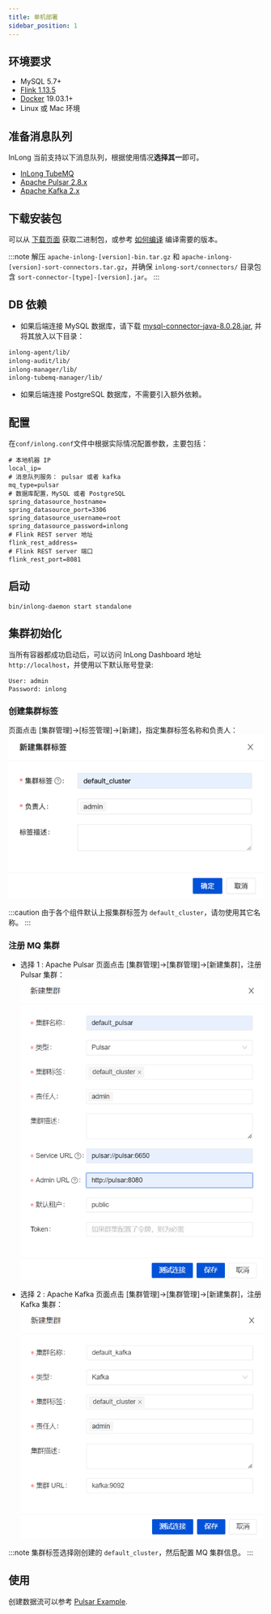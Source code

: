 ```yaml
---
title: 单机部署
sidebar_position: 1
---
```

## 环境要求
- MySQL 5.7+
- [Flink 1.13.5](https://nightlies.apache.org/flink/flink-docs-release-1.13/docs/try-flink/local_installation/)
- [Docker](https://docs.docker.com/engine/install/) 19.03.1+
- Linux 或 Mac 环境

## 准备消息队列
InLong 当前支持以下消息队列，根据使用情况**选择其一**即可。
- [InLong TubeMQ](modules/tubemq/quick_start.md)
- [Apache Pulsar 2.8.x](https://pulsar.apache.org/docs/2.8.x/getting-started-home/)
- [Apache Kafka 2.x](https://kafka.apache.org/quickstart)

## 下载安装包
可以从 [下载页面](https://inlong.apache.org/download) 获取二进制包，或参考 [如何编译](quick_start/how_to_build.md) 编译需要的版本。

:::note
解压 `apache-inlong-[version]-bin.tar.gz` 和 `apache-inlong-[version]-sort-connectors.tar.gz`，并确保 `inlong-sort/connectors/` 目录包含 `sort-connector-[type]-[version].jar`。
:::

## DB 依赖
- 如果后端连接 MySQL 数据库，请下载 [mysql-connector-java-8.0.28.jar](https://repo1.maven.org/maven2/mysql/mysql-connector-java/8.0.28/mysql-connector-java-8.0.28.jar), 并将其放入以下目录：
```bash
inlong-agent/lib/
inlong-audit/lib/
inlong-manager/lib/
inlong-tubemq-manager/lib/
```

- 如果后端连接 PostgreSQL 数据库，不需要引入额外依赖。

## 配置
在`conf/inlong.conf`文件中根据实际情况配置参数，主要包括：
```shell
# 本地机器 IP
local_ip=
# 消息队列服务： pulsar 或者 kafka
mq_type=pulsar
# 数据库配置，MySQL 或者 PostgreSQL
spring_datasource_hostname=
spring_datasource_port=3306
spring_datasource_username=root
spring_datasource_password=inlong
# Flink REST server 地址
flink_rest_address=
# Flink REST server 端口
flink_rest_port=8081
```

## 启动
```shell
bin/inlong-daemon start standalone
```

## 集群初始化
当所有容器都成功启动后，可以访问 InLong Dashboard 地址`http://localhost`，并使用以下默认账号登录:
```
User: admin
Password: inlong
```

### 创建集群标签
页面点击 [集群管理]->[标签管理]->[新建]，指定集群标签名称和负责人：
![](img/create_cluster_tag.png)

:::caution
由于各个组件默认上报集群标签为 `default_cluster`，请勿使用其它名称。
:::

### 注册 MQ 集群

- 选择 1 : Apache Pulsar
页面点击 [集群管理]->[集群管理]->[新建集群]，注册 Pulsar 集群：
![](img/create_pulsar_cluster.png)

- 选择 2 : Apache Kafka
页面点击 [集群管理]->[集群管理]->[新建集群]，注册 Kafka 集群：
![](img/create_kafka_cluster.png)

:::note
集群标签选择刚创建的 `default_cluster`，然后配置 MQ 集群信息。
:::

## 使用
创建数据流可以参考 [Pulsar Example](quick_start/pulsar_example.md).

